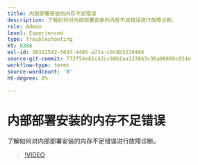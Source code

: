 ```yaml
---
title: 内部部署安装的内存不足错误
description: 了解如何对内部部署安装的内存不足错误进行故障诊断。
role: Admin
level: Experienced
type: Troubleshooting
kt: 8386
exl-id: 36332542-5647-4485-a73a-c0c8b5229494
source-git-commit: 772f54e81c42cc88b1aa123843c36a06866c024e
workflow-type: tm+mt
source-wordcount: '0'
ht-degree: 0%

---
```


# 内部部署安装的内存不足错误

了解如何对内部部署安装的内存不足错误进行故障诊断。

>[!VIDEO](https://video.tv.adobe.com/v/335891?quality=12)
